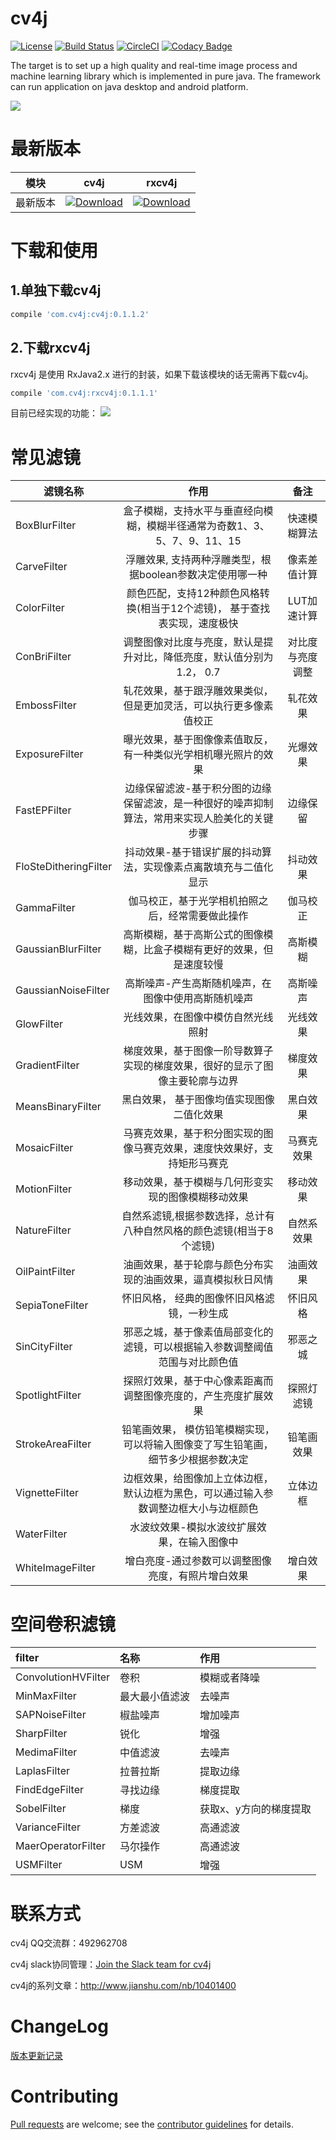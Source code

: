 # cv4j

[![License](https://img.shields.io/badge/license-Apache%202-lightgrey.svg)](https://www.apache.org/licenses/LICENSE-2.0.html)
[![Build Status](https://travis-ci.org/imageprocessor/cv4j.svg?branch=master)](https://travis-ci.org/imageprocessor/cv4j)
[![CircleCI](https://circleci.com/gh/imageprocessor/cv4j.svg?style=svg)](https://circleci.com/gh/imageprocessor/cv4j)
[![Codacy Badge](https://api.codacy.com/project/badge/Grade/c5acad8d039445408b17642957a5d736)](https://www.codacy.com/app/fengzhizi715/cv4j?utm_source=github.com&amp;utm_medium=referral&amp;utm_content=imageprocessor/cv4j&amp;utm_campaign=Badge_Grade)

The target is to set up a high quality and real-time image process and machine learning library which is implemented in pure java. The framework can run application on java desktop and android platform.

![](logo.png)

# 最新版本

模块|cv4j|rxcv4j
---|:-------------:|:-------------:
最新版本|[ ![Download](https://api.bintray.com/packages/fengzhizi715/maven/cv4j/images/download.svg) ](https://bintray.com/fengzhizi715/maven/cv4j/_latestVersion)|[ ![Download](https://api.bintray.com/packages/fengzhizi715/maven/rxcv4j/images/download.svg) ](https://bintray.com/fengzhizi715/maven/rxcv4j/_latestVersion)


# 下载和使用
## 1.单独下载cv4j

```groovy
compile 'com.cv4j:cv4j:0.1.1.2'
```

## 2.下载rxcv4j

rxcv4j 是使用 RxJava2.x 进行的封装，如果下载该模块的话无需再下载cv4j。

```groovy
compile 'com.cv4j:rxcv4j:0.1.1.1'
```


目前已经实现的功能：
![](cv4j.png)

# 常见滤镜

| 滤镜名称        | 作用          | 备注          |
| ------------- |:-------------:| :-------------:|
|BoxBlurFilter|盒子模糊，支持水平与垂直经向模糊，模糊半径通常为奇数1、3、5、7、9、11、15|快速模糊算法|
|CarveFilter|浮雕效果, 支持两种浮雕类型，根据boolean参数决定使用哪一种|像素差值计算
|ColorFilter|颜色匹配，支持12种颜色风格转换(相当于12个滤镜)， 基于查找表实现，速度极快|LUT加速计算|
|ConBriFilter|调整图像对比度与亮度，默认是提升对比，降低亮度，默认值分别为1.2， 0.7|对比度与亮度调整|
|EmbossFilter|轧花效果，基于跟浮雕效果类似，但是更加灵活，可以执行更多像素值校正|轧花效果|
|ExposureFilter|曝光效果，基于图像像素值取反，有一种类似光学相机曝光照片的效果|光爆效果
|FastEPFilter|边缘保留滤波-基于积分图的边缘保留滤波，是一种很好的噪声抑制算法，常用来实现人脸美化的关键步骤|边缘保留|
|FloSteDitheringFilter|抖动效果-基于错误扩展的抖动算法，实现像素点离散填充与二值化显示|抖动效果|
|GammaFilter|伽马校正，基于光学相机拍照之后，经常需要做此操作|伽马校正|
|GaussianBlurFilter|高斯模糊，基于高斯公式的图像模糊，比盒子模糊有更好的效果，但是速度较慢|高斯模糊|
|GaussianNoiseFilter|高斯噪声-产生高斯随机噪声，在图像中使用高斯随机噪声|高斯噪声|
|GlowFilter|光线效果，在图像中模仿自然光线照射|光线效果|
|GradientFilter|梯度效果，基于图像一阶导数算子实现的梯度效果，很好的显示了图像主要轮廓与边界|梯度效果|
|MeansBinaryFilter|黑白效果， 基于图像均值实现图像二值化效果|黑白效果|
|MosaicFilter|马赛克效果，基于积分图实现的图像马赛克效果，速度快效果好，支持矩形马赛克|马赛克效果|
|MotionFilter|移动效果，基于模糊与几何形变实现的图像模糊移动效果|移动效果|
|NatureFilter|自然系滤镜,根据参数选择，总计有八种自然风格的颜色滤镜(相当于8个滤镜)|自然系效果|
|OilPaintFilter|油画效果，基于轮廓与颜色分布实现的油画效果，逼真模拟秋日风情|油画效果|
|SepiaToneFilter|怀旧风格， 经典的图像怀旧风格滤镜，一秒生成|怀旧风格|
|SinCityFilter|邪恶之城，基于像素值局部变化的滤镜，可以根据输入参数调整阈值范围与对比颜色值|邪恶之城|
|SpotlightFilter|探照灯效果，基于中心像素距离而调整图像亮度的，产生亮度扩展效果|探照灯滤镜|
|StrokeAreaFilter|铅笔画效果， 模仿铅笔模糊实现， 可以将输入图像变了写生铅笔画，细节多少根据参数决定|铅笔画效果|
|VignetteFilter|边框效果，给图像加上立体边框，默认边框为黑色，可以通过输入参数调整边框大小与边框颜色|立体边框|
|WaterFilter|水波纹效果-模拟水波纹扩展效果，在输入图像中|
|WhiteImageFilter|增白亮度-通过参数可以调整图像亮度，有照片增白效果|增白效果|

# 空间卷积滤镜

| filter       | 名称        | 作用        |
|:-------------|:-------------| :-------------|
|ConvolutionHVFilter |卷积|模糊或者降噪|
|MinMaxFilter|最大最小值滤波|去噪声|
|SAPNoiseFilter |椒盐噪声|增加噪声|
|SharpFilter |锐化|增强|
|MedimaFilter |中值滤波|去噪声|
|LaplasFilter |拉普拉斯|提取边缘|
|FindEdgeFilter |寻找边缘|梯度提取|
|SobelFilter |梯度|获取x、y方向的梯度提取|
|VarianceFilter |方差滤波|高通滤波|
|MaerOperatorFilter |马尔操作|高通滤波|
|USMFilter |USM|增强|

# 联系方式
cv4j QQ交流群：492962708

cv4j slack协同管理：[Join the Slack team for cv4j](https://cv4j.slack.com/join/shared_invite/MTg5MDE1NDk2NDA1LTE0OTU4NzM2MjAtMjI3YTg0YzkyMA)

cv4j的系列文章：http://www.jianshu.com/nb/10401400

# ChangeLog
[版本更新记录](CHANGELOG.md)

# Contributing
[Pull requests](https://help.github.com/categories/collaborating-with-issues-and-pull-requests/) are welcome; see the [contributor guidelines](CONTRIBUTING.md) for details.